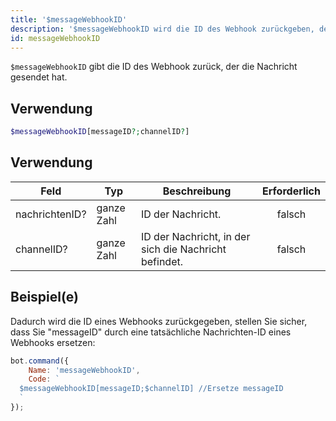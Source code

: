 ```yaml
---
title: '$messageWebhookID'
description: '$messageWebhookID wird die ID des Webhook zurückgeben, der die Nachricht gesendet hat.'
id: messageWebhookID
---
```


`$messageWebhookID` gibt die ID des Webhook zurück, der die Nachricht gesendet hat.

## Verwendung

```php
$messageWebhookID[messageID?;channelID?]
```

## Verwendung

| Feld           | Typ        | Beschreibung                                          | Erforderlich |
| -------------- | ---------- | ----------------------------------------------------- |:------------:|
| nachrichtenID? | ganze Zahl | ID der Nachricht.                                     |    falsch    |
| channelID?     | ganze Zahl | ID der Nachricht, in der sich die Nachricht befindet. |    falsch    |

## Beispiel(e)

Dadurch wird die ID eines Webhooks zurückgegeben, stellen Sie sicher, dass Sie "messageID" durch eine tatsächliche Nachrichten-ID eines Webhooks ersetzen:

```javascript
bot.command({
    Name: 'messageWebhookID',
    Code: `
  $messageWebhookID[messageID;$channelID] //Ersetze messageID
  `
});
```
